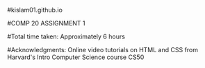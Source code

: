 #kislam01.github.io

#COMP 20 ASSIGNMENT 1

#Total time taken: Approximately 6 hours

#Acknowledgments: Online video tutorials on HTML and CSS from Harvard's Intro
Computer Science course CS50